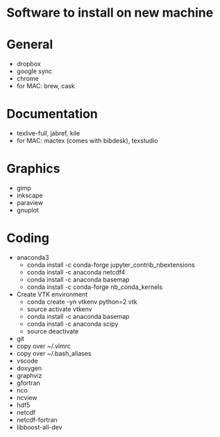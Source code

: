Software to install on new machine
============================================


General
============================================
* dropbox
* google sync
* chrome
* for MAC: brew, cask


Documentation
============================================
* texlive-full, jabref, kile
* for MAC: mactex (comes with bibdesk), texstudio


Graphics
============================================
* gimp
* inkscape
* paraview
* gnuplot


Coding
============================================
* anaconda3
  * conda install -c conda-forge jupyter_contrib_nbextensions
  * conda install -c anaconda netcdf4
  * conda install -c anaconda basemap
  * conda install -c conda-forge nb_conda_kernels  
* Create VTK environment
  * conda create -yn vtkenv python=2 vtk
  * source activate vtkenv
  * conda install -c anaconda basemap
  * conda install -c anaconda scipy
  * source deactivate
* git
* copy over ~/.vimrc
* copy over ~/.bash_aliases
* vscode
* doxygen
* graphviz
* gfortran
* nco
* ncview
* hdf5
* netcdf
* netcdf-fortran
* libboost-all-dev
